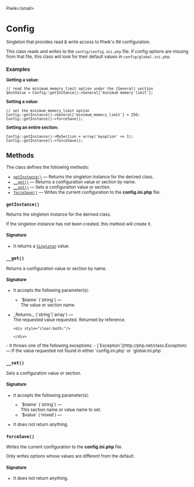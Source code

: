 <small>Piwik\</small>

Config
======

Singleton that provides read & write access to Piwik's INI configuration.

This class reads and writes to the `config/config.ini.php` file. If config
options are missing from that file, this class will look for their default
values in `config/global.ini.php`.

### Examples

**Getting a value:**

    // read the minimum_memory_limit option under the [General] section
    $minValue = Config::getInstance()->General['minimum_memory_limit'];

**Setting a value:**

    // set the minimum_memory_limit option
    Config::getInstance()->General['minimum_memory_limit'] = 256;
    Config::getInstance()->forceSave();

**Setting an entire section:**

    Config::getInstance()->MySection = array('myoption' => 1);
    Config::getInstance()->forceSave();

Methods
-------

The class defines the following methods:

- [`getInstance()`](#getinstance) &mdash; Returns the singleton instance for the derived class.
- [`__get()`](#__get) &mdash; Returns a configuration value or section by name.
- [`__set()`](#__set) &mdash; Sets a configuration value or section.
- [`forceSave()`](#forcesave) &mdash; Writes the current configuration to the **config.ini.php** file.

<a name="getinstance" id="getinstance"></a>
<a name="getInstance" id="getInstance"></a>
### `getInstance()`

Returns the singleton instance for the derived class.

If the singleton instance
has not been created, this method will create it.

#### Signature

- It returns a [`Singleton`](../Piwik/Singleton.md) value.

<a name="__get" id="__get"></a>
<a name="__get" id="__get"></a>
### `__get()`

Returns a configuration value or section by name.

#### Signature

-  It accepts the following parameter(s):

   <ul>
   <li>
      <div markdown="1" class="parameter">
      `$name` (`string`) &mdash;

      <div markdown="1" class="param-desc"> The value or section name.</div>

      <div style="clear:both;"/>

      </div>
   </li>
   </ul>

<ul>
  <li>
    <div markdown="1" class="parameter">
    _Returns:_  (`string`|`array`) &mdash;
    <div markdown="1" class="param-desc">The requested value requested. Returned by reference.</div>

    <div style="clear:both;"/>

    </div>
  </li>
</ul>
- It throws one of the following exceptions:
    - [`Exception`](http://php.net/class.Exception) &mdash; If the value requested not found in either `config.ini.php` or `global.ini.php`.

<a name="__set" id="__set"></a>
<a name="__set" id="__set"></a>
### `__set()`

Sets a configuration value or section.

#### Signature

-  It accepts the following parameter(s):

   <ul>
   <li>
      <div markdown="1" class="parameter">
      `$name` (`string`) &mdash;

      <div markdown="1" class="param-desc"> This section name or value name to set.</div>

      <div style="clear:both;"/>

      </div>
   </li>
   <li>
      <div markdown="1" class="parameter">
      `$value` (`mixed`) &mdash;

      <div markdown="1" class="param-desc"></div>

      <div style="clear:both;"/>

      </div>
   </li>
   </ul>
- It does not return anything.

<a name="forcesave" id="forcesave"></a>
<a name="forceSave" id="forceSave"></a>
### `forceSave()`

Writes the current configuration to the **config.ini.php** file.

Only writes options whose
values are different from the default.

#### Signature

- It does not return anything.

